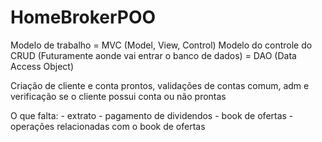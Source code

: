 # HomeBrokerPOO
Modelo de trabalho = MVC (Model, View, Control)
Modelo do controle do CRUD (Futuramente aonde vai entrar o banco de dados) = DAO (Data Access Object)

Criação de cliente e conta prontos, validações de contas comum, adm e verificação se o cliente possui conta ou não prontas

O que falta: - extrato
             - pagamento de dividendos
             - book de ofertas
             - operações relacionadas com o book de ofertas
